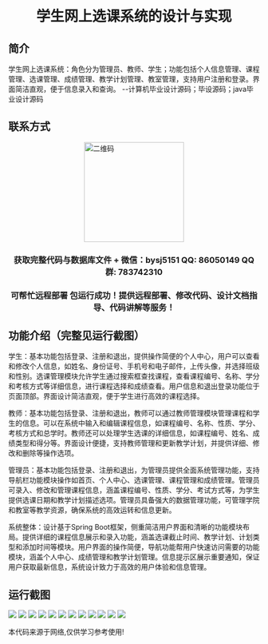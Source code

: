 <p><h1 align="center">学生网上选课系统的设计与实现</h1></p>

## 简介
学生网上选课系统：角色分为管理员、教师、学生；功能包括个人信息管理、课程管理、选课管理、成绩管理、教学计划管理、教室管理，支持用户注册和登录。界面简洁直观，便于信息录入和查询。    --计算机毕业设计源码；毕设源码；java毕业设计源码


## 联系方式
<img src="https://bs-1329754181.cos.ap-shanghai.myqcloud.com/wx.jpg" alt="二维码" style="display: block; margin: 0 auto;" width="200px">
<p><h3 align="center">获取完整代码与数据库文件 + 微信：bysj5151 QQ: 86050149 QQ群: 783742310</h3></p>
<p><h3 align="center">可帮忙远程部署 包运行成功！提供远程部署、修改代码、设计文档指导、代码讲解等服务！</h3></p>

## 功能介绍（完整见运行截图）
学生：基本功能包括登录、注册和退出，提供操作简便的个人中心，用户可以查看和修改个人信息，如姓名、身份证号、手机号和电子邮件，上传头像，并选择班级和性别。选课管理模块允许学生通过搜索框查找课程，查看课程编号、名称、学分和考核方式等详细信息，进行课程选择和成绩查看。用户信息和退出登录功能位于页面顶部。界面设计简洁直观，便于学生进行高效的课程选择。

教师：基本功能包括登录、注册和退出，教师可以通过教师管理模块管理课程和学生的信息。可以在系统中输入和编辑课程信息，如课程编号、名称、性质、学分、考核方式和总学时。教师还可以处理学生选课的详细信息，如课程编号、姓名、成绩类型和得分等。界面设计便捷，支持教师管理和更新教学计划，并提供详细、修改和删除等操作选项。

管理员：基本功能包括登录、注册和退出，为管理员提供全面系统管理功能，支持导航栏功能模块操作如首页、个人中心、选课管理、课程管理和成绩管理。管理员可录入、修改和管理课程信息，涵盖课程编号、性质、学分、考试方式等，为学生提供选课日期和教学计划描述选项。管理员具备强大的数据管理功能，可管理学院和教室等教学资源，确保系统的高效运转和信息更新。

系统整体：设计基于Spring Boot框架，侧重简洁用户界面和清晰的功能模块布局。提供详细的课程信息展示和录入功能，涵盖选课截止时间、教学计划、计划类型和添加时间等模块。用户界面的操作简便，导航功能帮用户快速访问需要的功能模块，涵盖个人中心、成绩管理和教学计划管理。信息提示区展示重要通知，保证用户获取最新信息，系统设计致力于高效的用户体验和信息管理。


## 运行截图
![](https://bs-1329754181.cos.ap-shanghai.myqcloud.com/spring/StudentOnlineCourseSelectionSystemDesignAndImplementation/img/001.jpg)
![](https://bs-1329754181.cos.ap-shanghai.myqcloud.com/spring/StudentOnlineCourseSelectionSystemDesignAndImplementation/img/002.jpg)
![](https://bs-1329754181.cos.ap-shanghai.myqcloud.com/spring/StudentOnlineCourseSelectionSystemDesignAndImplementation/img/003.jpg)
![](https://bs-1329754181.cos.ap-shanghai.myqcloud.com/spring/StudentOnlineCourseSelectionSystemDesignAndImplementation/img/004.jpg)
![](https://bs-1329754181.cos.ap-shanghai.myqcloud.com/spring/StudentOnlineCourseSelectionSystemDesignAndImplementation/img/005.jpg)
![](https://bs-1329754181.cos.ap-shanghai.myqcloud.com/spring/StudentOnlineCourseSelectionSystemDesignAndImplementation/img/006.jpg)
![](https://bs-1329754181.cos.ap-shanghai.myqcloud.com/spring/StudentOnlineCourseSelectionSystemDesignAndImplementation/img/007.jpg)
![](https://bs-1329754181.cos.ap-shanghai.myqcloud.com/spring/StudentOnlineCourseSelectionSystemDesignAndImplementation/img/008.jpg)
![](https://bs-1329754181.cos.ap-shanghai.myqcloud.com/spring/StudentOnlineCourseSelectionSystemDesignAndImplementation/img/009.jpg)
![](https://bs-1329754181.cos.ap-shanghai.myqcloud.com/spring/StudentOnlineCourseSelectionSystemDesignAndImplementation/img/010.jpg)
![](https://bs-1329754181.cos.ap-shanghai.myqcloud.com/spring/StudentOnlineCourseSelectionSystemDesignAndImplementation/img/011.jpg)
![](https://bs-1329754181.cos.ap-shanghai.myqcloud.com/spring/StudentOnlineCourseSelectionSystemDesignAndImplementation/img/012.jpg)

<p>本代码来源于网络,仅供学习参考使用!</p>
